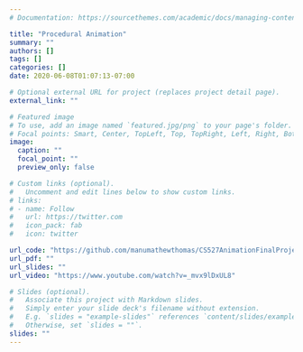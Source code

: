 ```yaml
---
# Documentation: https://sourcethemes.com/academic/docs/managing-content/

title: "Procedural Animation"
summary: ""
authors: []
tags: []
categories: []
date: 2020-06-08T01:07:13-07:00

# Optional external URL for project (replaces project detail page).
external_link: ""

# Featured image
# To use, add an image named `featured.jpg/png` to your page's folder.
# Focal points: Smart, Center, TopLeft, Top, TopRight, Left, Right, BottomLeft, Bottom, BottomRight.
image:
  caption: ""
  focal_point: ""
  preview_only: false

# Custom links (optional).
#   Uncomment and edit lines below to show custom links.
# links:
# - name: Follow
#   url: https://twitter.com
#   icon_pack: fab
#   icon: twitter

url_code: "https://github.com/manumathewthomas/CS527AnimationFinalProject"
url_pdf: ""
url_slides: ""
url_video: "https://www.youtube.com/watch?v=_mvx9lDxUL8"

# Slides (optional).
#   Associate this project with Markdown slides.
#   Simply enter your slide deck's filename without extension.
#   E.g. `slides = "example-slides"` references `content/slides/example-slides.md`.
#   Otherwise, set `slides = ""`.
slides: ""
---
```

